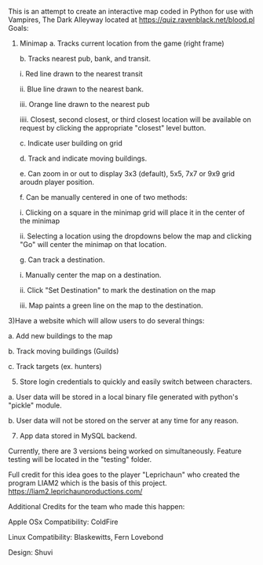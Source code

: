 This is an attempt to create an interactive map coded in Python for use with Vampires, The Dark Alleyway located at https://quiz.ravenblack.net/blood.pl
Goals:
  1) Minimap 
      a. Tracks current location from the game (right frame)
     
      b. Tracks nearest pub, bank, and transit.

        i. Red line drawn to the nearest transit

        ii. Blue line drawn to the nearest bank.

        iii. Orange line drawn to the nearest pub

        iiii. Closest, second closest, or third closest location will be available on request by clicking the appropriate "closest" level button.

      c. Indicate user building on grid

      d. Track and indicate moving buildings.

      e. Can zoom in or out to display 3x3 (default), 5x5, 7x7 or 9x9 grid aroudn player position.

      f. Can be manually centered in one of two methods:

        i. Clicking on a square in the minimap grid will place it in the center of the minimap

        ii. Selecting a location using the dropdowns below the map and clicking "Go" will center the minimap on that location. 

      g. Can track a destination.

        i. Manually center the map on a destination.

        ii. Click "Set Destination" to mark the destination on the map

        iii. Map paints a green line on the map to the destination.

     
  3)Have a website which will allow users to do several things:
  
   a. Add new buildings to the map

   b. Track moving buildings (Guilds)

   c. Track targets (ex. hunters)
  
  5) Store login credentials to quickly and easily switch between characters.
  
   a. User data will be stored in a local binary file generated with python's "pickle" module.

   b. User data will not be stored on the server at any time for any reason. 
  
  7) App data stored in MySQL backend.

Currently, there are 3 versions being worked on simultaneously. Feature testing will be located in the "testing" folder. 

Full credit for this idea goes to the player "Leprichaun" who created the program LIAM2 which is the basis of this project. https://liam2.leprichaunproductions.com/

Additional Credits for the team who made this happen:

Apple OSx Compatibility: ColdFire

Linux Compatibility: Blaskewitts, Fern Lovebond

Design: Shuvi
